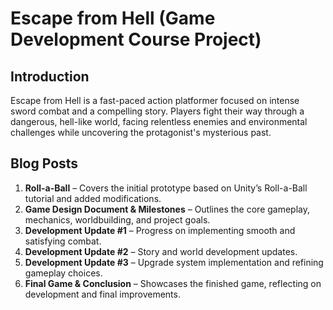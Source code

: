# Escape from Hell  (Game Development Course Project)

## Introduction  
Escape from Hell is a fast-paced action platformer focused on intense sword combat and a compelling story. Players fight their way through a dangerous, hell-like world, facing relentless enemies and environmental challenges while uncovering the protagonist's mysterious past.  

## Blog Posts  

1. **Roll-a-Ball** – Covers the initial prototype based on Unity’s Roll-a-Ball tutorial and added modifications.  
2. **Game Design Document & Milestones** – Outlines the core gameplay, mechanics, worldbuilding, and project goals.  
3. **Development Update #1** – Progress on implementing smooth and satisfying combat.  
4. **Development Update #2** – Story and world development updates.  
5. **Development Update #3** – Upgrade system implementation and refining gameplay choices.  
6. **Final Game & Conclusion** – Showcases the finished game, reflecting on development and final improvements.  
